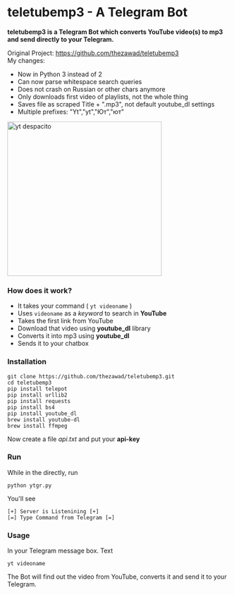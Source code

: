# teletubemp3 - A Telegram Bot

**teletubemp3 is a Telegram Bot which converts YouTube video(s) to mp3 and send directly to your Telegram.**  
  
Original Project: https://github.com/thezawad/teletubemp3  
My changes:  
* Now in Python 3 instead of 2  
* Can now parse whitespace search queries  
* Does not crash on Russian or other chars anymore
* Only downloads first video of playlists, not the whole thing
* Saves file as scraped Title + ".mp3", not default youtube_dl settings
* Multiple prefixes: "Yt","yt","Ют","ют"

<img alt="yt despacito" src="https://raw.githubusercontent.com/thezawad/teletubemp3/master/screenshot.png" width="350">

### How does it work?

* It takes your command ( `yt videoname` )
* Uses `videoname` as a *keyword* to search in **YouTube**
* Takes the first link from YouTube
* Download that video using **youtube_dl** library
* Converts it into mp3 using **youtube_dl**
* Sends it to your chatbox

### Installation
```
git clone https://github.com/thezawad/teletubemp3.git
cd teletubemp3
pip install telepot
pip install urllib2
pip install requests
pip install bs4
pip install youtube_dl
brew install youtube-dl
brew install ffmpeg
```
Now create a file *api.txt* and put your **api-key**

### Run
While in the directly, run

`python ytgr.py`

You'll see 
```
[+] Server is Listenining [+]
[=] Type Command from Telegram [=]
```

### Usage
In your Telegram message box. Text

`yt videoname`

The Bot will find out the video from YouTube, converts it and send it to your Telegram.
